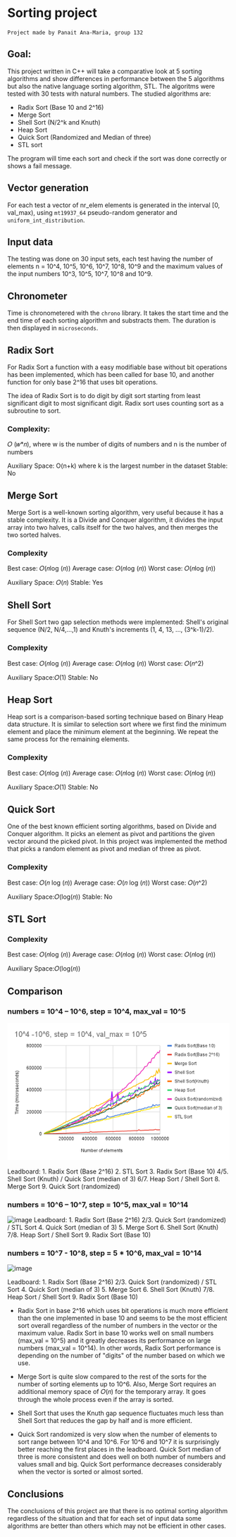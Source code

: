 # Sorting project

    Project made by Panait Ana-Maria, group 132

## Goal:

This project written in C++ will take a comparative look at 5 sorting algorithms and show
differences in performance between the 5 algorithms but also the native language sorting algorithm, STL.
The algoritms were tested with 30 tests with natural numbers. The studied algorithms are:
-	Radix Sort (Base 10 and 2^16)
-	Merge Sort
-	Shell Sort (N/2^k and Knuth)
-	Heap Sort
-	Quick Sort (Randomized and Median of three)
-	STL sort

The program will time each sort and check if the sort was done correctly
or shows a fail message.

## Vector generation
For each test a vector of nr_elem elements is generated in the interval [0, val_max),
using `mt19937_64` pseudo-random generator and `uniform_int_distribution`.

## Input data

The testing was done on 30 input sets, each test having the number of elements
n = 10^4, 10^5, 10^6, 10^7, 10^8, 10^9
and the maximum values of the input numbers 10^3, 10^5, 10^7, 10^8 and 10^9.

## Chronometer
Time is chronometered with the `chrono` library. It takes the
start time and the end time of each sorting algorithm and substracts them.
The duration is then displayed in `microseconds`.

## Radix Sort

For Radix Sort a function with a easy modifiable base without bit
operations has been implemented, which has been called for base 10,
and another function for only base 2^16 that uses bit operations.


The idea of Radix Sort is to do digit by digit sort
starting from least significant digit to most significant digit.
Radix sort uses counting sort as a subroutine to sort.


### Complexity:
𝑂 (𝑤*𝑛), where w is the number of digits of numbers and n is the number of numbers

Auxiliary Space: O(n+k) where k is the largest number in the dataset
Stable: No

## Merge Sort

Merge Sort is a well-known sorting algorithm, very useful because it has a stable complexity.
It is a Divide and Conquer algorithm, it divides the input array into two halves,
calls itself for the two halves, and then merges the two sorted halves.

### Complexity
Best case: 𝑂(𝑛log⁡ (𝑛))
Average case: 𝑂(𝑛log⁡ (𝑛))
Worst case: 𝑂(𝑛log⁡ (𝑛))

Auxiliary Space: 𝑂(𝑛)
Stable: Yes


## Shell Sort

For Shell Sort two gap selection methods were implemented: Shell's original sequence (N/2, N/4,...,1) and
Knuth's increments (1, 4, 13, ..., (3^k-1)/2).

### Complexity
Best case: 𝑂(𝑛log⁡ (𝑛))
Average case: 𝑂(𝑛log⁡ (𝑛))
Worst case: 𝑂(𝑛^2)

Auxiliary Space:𝑂(1)
Stable: No

## Heap Sort
Heap sort is a comparison-based sorting technique based on
Binary Heap data structure. It is similar to selection sort
where we first find the minimum element and place the minimum element at the beginning.
We repeat the same process for the remaining elements.

### Complexity
Best case: 𝑂(𝑛log⁡ (𝑛))
Average case: 𝑂(𝑛log⁡ (𝑛))
Worst case: 𝑂(𝑛log⁡ (𝑛))

Auxiliary Space:𝑂(1)
Stable: No

## Quick Sort

One of the best known efficient sorting algorithms, based on
Divide and Conquer algorithm. It picks an element as pivot and
partitions the given vector around the picked pivot.
In this project was implemented the method that picks a random element
as pivot and median of three as pivot.

### Complexity
Best case: 𝑂(𝑛 log⁡ (𝑛))
Average case: 𝑂(𝑛 log⁡ (𝑛))
Worst case: 𝑂(𝑛^2)

Auxiliary Space:𝑂(log(𝑛))
Stable: No

## STL Sort

### Complexity
Best case: 𝑂(𝑛log⁡ (𝑛))
Average case: 𝑂(𝑛log⁡ (𝑛))
Worst case: 𝑂(𝑛log⁡ (𝑛))

Auxiliary Space:𝑂(log(𝑛))

## Comparison

### numbers = 10^4 – 10^6, step = 10^4, max_val = 10^5

![image](https://github.com/anamariapanait10/Sorting-project/blob/main/10%5E4%20-10%5E6%2C%20step%20%3D%2010%5E4%2C%20val_max%20%3D%2010%5E5.png)

Leadboard:
    1.   Radix Sort (Base 2^16)
    2.   STL Sort
    3.   Radix Sort (Base 10)
    4/5. Shell Sort (Knuth) / Quick Sort (median of 3)
    6/7. Heap Sort / Shell Sort
    8.   Merge Sort
    9.   Quick Sort (randomized)


### numbers = 10^6 – 10^7, step = 10^5, max_val = 10^14
![image](https://github.com/anamariapanait10/.../blob/main/...)
Leadboard:
    1.   Radix Sort (Base 2^16)
    2/3. Quick Sort (randomized) / STL Sort
    4.   Quick Sort (median of 3)
    5.   Merge Sort
    6.   Shell Sort (Knuth)
    7/8. Heap Sort / Shell Sort
    9.   Radix Sort (Base 10)

### numbers = 10^7 - 10^8, step = 5 * 10^6, max_val = 10^14
![image](https://github.com/anamariapanait10/.../blob/main/...)

Leadboard:
    1.   Radix Sort (Base 2^16)
    2/3. Quick Sort (randomized) / STL Sort
    4.   Quick Sort (median of 3)
    5.   Merge Sort
    6.   Shell Sort (Knuth)
    7/8. Heap Sort / Shell Sort
    9.   Radix Sort (Base 10)


- Radix Sort in base 2^16 which uses bit operations is much more efficient
than the one implemented in base 10 and seems to be the most efficient sort
overall regardless of the number of numbers in the vector or the maximum value.
Radix Sort in base 10 works well on small numbers (max_val = 10^5) and it
greatly decreases its performance on large numbers (max_val = 10^14).
In other words, Radix Sort performance is depending on the number
of "digits" of the number based on which we use.

- Merge Sort is quite slow compared to the rest of the sorts
for the number of sorting elements up to 10^6. Also, Merge Sort
requires an additional memory space of 𝑂(𝑛) for the temporary array.
It goes through the whole process even if the array is sorted.

- Shell Sort that uses the Knuth gap sequence fluctuates much less than Shell Sort
that reduces the gap by half and is more efficient.

- Quick Sort randomized is very slow when the number of elements to sort
range between 10^4 and 10^6. For 10^6 and 10^7 it is surprisingly better
reaching the first places in the leadboard. Quick Sort median of three
is more consistent and does well on both number of numbers and values small and big.
Quick Sort performance decreases considerably when the vector is sorted or almost sorted.


## Conclusions

The conclusions of this project are that there is no optimal
sorting algorithm regardless of the situation and that for each
set of input data some algorithms are better than others which may
not be efficient in other cases.





